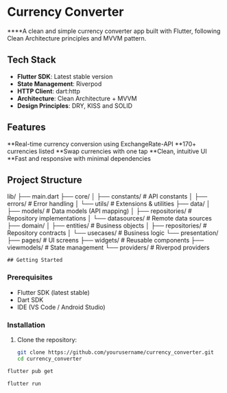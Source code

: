 # Currency Converter

****A clean and simple currency converter app built with Flutter, following Clean Architecture principles and MVVM pattern.

## Tech Stack

- **Flutter SDK**: Latest stable version  
- **State Management**: Riverpod  
- **HTTP Client**: dart:http  
- **Architecture**: Clean Architecture + MVVM  
- **Design Principles**: DRY, KISS and SOLID  


## Features

**Real-time currency conversion using ExchangeRate-API
**170+ currencies listed
**Swap currencies with one tap
**Clean, intuitive UI 
**Fast and responsive with minimal dependencies

## Project Structure

lib/
├── main.dart
├── core/
│   ├── constants/        # API constants
│   ├── errors/          # Error handling
│   └── utils/           # Extensions & utilities
├── data/
│   ├── models/          # Data models (API mapping)
│   ├── repositories/    # Repository implementations
│   └── datasources/     # Remote data sources
├── domain/
│   ├── entities/        # Business objects
│   ├── repositories/    # Repository contracts
│   └── usecases/        # Business logic
└── presentation/
    ├── pages/           # UI screens
    ├── widgets/         # Reusable components
    ├── viewmodels/      # State management
    └── providers/       # Riverpod providers

    ## Getting Started

### Prerequisites
- Flutter SDK (latest stable)  
- Dart SDK  
- IDE (VS Code / Android Studio)  


### Installation
1. Clone the repository:
   ```bash
   git clone https://github.com/yourusername/currency_converter.git
   cd currency_converter  

  ```bash
flutter pub get
  ```

  ```bash
flutter run
```